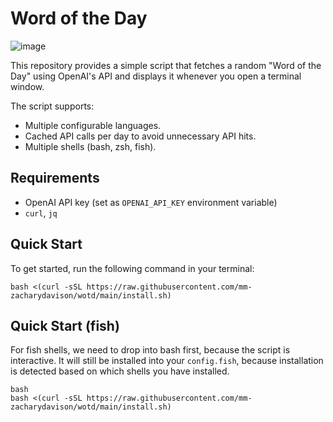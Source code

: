 
# Word of the Day

![image](https://github.com/user-attachments/assets/0441b743-effe-4a4f-b3de-6661b4f433f4)

This repository provides a simple script that fetches a random "Word of the Day" using OpenAI's API and displays it whenever you open a terminal window.

The script supports:

- Multiple configurable languages.
- Cached API calls per day to avoid unnecessary API hits.
- Multiple shells (bash, zsh, fish).

## Requirements

- OpenAI API key (set as `OPENAI_API_KEY` environment variable)
- `curl`, `jq`

## Quick Start

To get started, run the following command in your terminal:

```
bash <(curl -sSL https://raw.githubusercontent.com/mm-zacharydavison/wotd/main/install.sh)
```

## Quick Start (fish)

For fish shells, we need to drop into bash first, because the script is interactive.
It will still be installed into your `config.fish`, because installation is detected based on which shells you have installed.

```
bash
bash <(curl -sSL https://raw.githubusercontent.com/mm-zacharydavison/wotd/main/install.sh)
```
